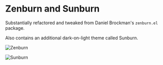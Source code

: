 # Zenburn and Sunburn

Substantially refactored and tweaked from Daniel Brockman's
`zenburn.el` package.

Also contains an additional dark-on-light theme called Sunburn.


![Zenburn](http://chrisdone.com/zenburn-window.png)

![Sunburn](http://chrisdone.com/sunburn-window.png)
